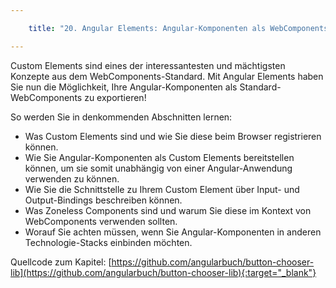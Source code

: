 ```yaml
---

    title: "20. Angular Elements: Angular-Komponenten als WebComponents bereitstellen"

---
```


Custom Elements sind eines der interessantesten und mächtigsten Konzepte aus dem WebComponents-Standard. Mit Angular
Elements haben Sie nun die Möglichkeit, Ihre Angular-Komponenten als Standard-WebComponents zu exportieren!

So werden Sie in denkommenden Abschnitten lernen:

- Was Custom Elements sind und wie Sie diese beim Browser registrieren können.
- Wie Sie Angular-Komponenten als Custom Elements bereitstellen können, um sie somit unabhängig von einer
  Angular-Anwendung verwenden zu können.
- Wie Sie die Schnittstelle zu Ihrem Custom Element über Input- und Output-Bindings beschreiben können.
- Was Zoneless Components sind und warum Sie diese im Kontext von WebComponents verwenden sollten.
- Worauf Sie achten müssen, wenn Sie Angular-Komponenten in anderen Technologie-Stacks einbinden möchten.

Quellcode zum Kapitel: [https://github.com/angularbuch/button-chooser-lib](https://github.com/angularbuch/button-chooser-lib){:target="_blank"}


